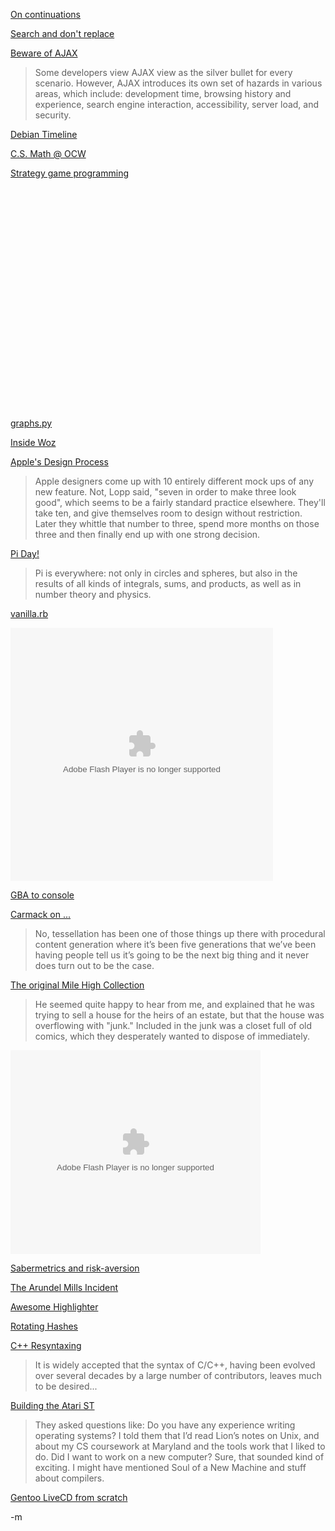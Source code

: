 <a href="http://idea-log.blogspot.com/2005/10/why-are-continuations-so-confusing-and.html">On continuations</a><br/>

<a href="http://ejohn.org/blog/search-and-dont-replace/">Search and don't replace</a><br/>

<a href="http://blogs.techrepublic.com.com/programming-and-development/?p=629">Beware of AJAX</a><br/>
<blockquote>Some developers view AJAX view as the silver bullet for every scenario. However, AJAX introduces its own set of hazards in various areas, which include: development time, browsing history and experience, search engine interaction, accessibility, server load, and security.</blockquote>

<a href="http://chris-lamb.co.uk/2008/03/09/timeline-of-the-debian-project/">Debian Timeline</a><br/>

<a href="http://ocw.mit.edu/OcwWeb/Electrical-Engineering-and-Computer-Science/6-042JMathematics-for-Computer-ScienceFall2002/Readings/index.htm">C.S. Math @ OCW</a><br/>

<a href="http://www.fierz.ch/strategy.htm">Strategy game programming</a><br/>

<object width="425" height="355"><param name="movie" value="http://www.youtube.com/v/52gcC3Sn-Gw&hl=en"></param><param name="wmode" value="transparent"></param><embed src="http://www.youtube.com/v/52gcC3Sn-Gw&hl=en" type="application/x-shockwave-flash" wmode="transparent" width="425" height="355"></embed></object><br/>

<a href="http://nodebox.net/code/index.php/Graph">graphs.py</a><br/>

<a href="http://www.arnnet.com.au/index.php/id;226784102;img;3070;ssid;1">Inside Woz</a><br/>

<a href="http://www.businessweek.com/the_thread/techbeat/archives/2008/03/apples_design_p.html?campaign_id=rss_blog_techbeat">Apple's Design Process</a><br/>
<blockquote>Apple designers come up with 10 entirely different mock ups of any new feature. Not, Lopp said, "seven in order to make three look good", which seems to be a fairly standard practice elsewhere. They'll take ten, and give themselves room to design without restriction. Later they whittle that number to three, spend more months on those three and then finally end up with one strong decision.</blockquote>

<a href="http://blog.wolfram.com/2008/03/pi_day.html">Pi Day!</a><br/>
<blockquote>Pi is everywhere: not only in circles and spheres, but also in the results of all kinds of integrals, sums, and products, as well as in number theory and physics.</blockquote>

<a href="http://github.com/lazyatom/vanilla-rb/tree/master">vanilla.rb</a><br/>

<object classid="clsid:d27cdb6e-ae6d-11cf-96b8-444553540000" codebase="http://download.macromedia.com/pub/shockwave/cabs/flash/swflash.cab#version=8,0,0,0" width="420" height="405" id="gamevideos6" align="middle"><param name="quality" value="high" /><param name="play" value="true" /><param name="loop" value="true" /><param name="scale" value="showall" /><param name="wmode" value="window" /><param name="devicefont" value="false" /><param name="bgcolor" value="#000000" /><param name="menu" value="true" /><param name="allowScriptAccess" value="sameDomain" /><param name="allowFullScreen" value="true" /><param name="salign" value="" /><param name="movie" value="http://www.gamevideos.com//swf/gamevideos11.swf?embedded=1&amp;fullscreen=1&amp;autoplay=0&amp;src=http://www.gamevideos.com/video/videoListXML%3Fid%3D17594%26ordinal%3D%26adPlay%3Dfalse" /><param name="quality" value="high" /><param name="bgcolor" value="#000000" /><embed src="http://www.gamevideos.com//swf/gamevideos11.swf?embedded=1&amp;fullscreen=1&amp;autoplay=0&amp;src=http://www.gamevideos.com/video/videoListXML%3Fid%3D17594%26ordinal%3D%26adPlay%3Dfalse" quality="high" pluginspage="http://www.macromedia.com/go/getflashplayer" play="true" loop="true" scale="showall" wmode="window" devicefont="false" id="gamevideos6" bgcolor="#000000" name="gamevideos6" menu="true" allowscriptaccess="sameDomain" allowFullScreen="true" type="application/x-shockwave-flash" align="middle" height="405" width="420" /></object><br/>

<a href="http://blog.makezine.com/archive/2008/03/turn_a_gameboy_advance_in.html?CMP=OTC-0D6B48984890">GBA to console</a><br/>

<a href="http://www.pcper.com/article.php?aid=532&type=overview">Carmack on ...</a><br/>
<blockquote>No, tessellation has been one of those things up there with procedural content generation where it’s been five generations that we’ve been having people tell us it’s going to be the next big thing and it never does turn out to be the case. </blockquote>

<a href="http://www.milehighcomics.com/tales/cbg12.html">The original Mile High Collection</a><br/>
<blockquote>He seemed quite happy to hear from me, and explained that he was trying to sell a house for the heirs of an estate, but that the house was overflowing with "junk." Included in the junk was a closet full of old comics, which they desperately wanted to dispose of immediately.</blockquote>

<embed style="width:400px; height:326px;" id="VideoPlayback" type="application/x-shockwave-flash" src="http://video.google.com/googleplayer.swf?docId=6127548813950043200&hl=en" flashvars="&subtitle=on"> </embed><br/>

<a href="http://www.hardballtimes.com/main/article/these-numbers-are-disconnected/">Sabermetrics and risk-aversion</a><br/>

<a href="http://userpages.umbc.edu/~frizzell/Reports/AMRrev.html">The Arundel Mills Incident</a><br/>

<a href="http://www.awesomehighlighter.com/">Awesome Highlighter</a><br/>

<a href="http://research.swtch.com/2008/03/rotating-hashes.html">Rotating Hashes</a><br/>

<a href="http://www.csse.monash.edu.au/~damian/papers/HTML/ModestProposal.html">C++ Resyntaxing</a><br/>
<blockquote>It is widely accepted that the syntax of C/C++, having been evolved over several decades by a large number of contributors, leaves much to be desired...</blockquote>

<a href="http://www.dadhacker.com/blog/?p=995">Building the Atari ST</a><br/>
<blockquote>They asked questions like: Do you have any experience writing operating systems? I told them that I’d read Lion’s notes on Unix, and about my CS coursework at Maryland and the tools work that I liked to do. Did I want to work on a new computer? Sure, that sounded kind of exciting. I might have mentioned Soul of a New Machine and stuff about compilers.</blockquote>

<a href="http://gentoo-wiki.com/HOWTO_build_a_LiveCD_from_scratch">Gentoo LiveCD from scratch</a><br/>

-m